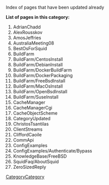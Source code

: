 Index of pages that have been updated already

**List of pages in this category:**

1.  AdrianChadd
2.  AlexRousskov
3.  AmosJeffries
4.  AustraliaMeeting08
5.  BestOsForSquid
6.  BuildFarm
7.  BuildFarm/CentosInstall
8.  BuildFarm/DebianInstall
9.  BuildFarm/DockerBuildFarm
10. BuildFarm/DockerPackaging
11. BuildFarm/FreeBsdInstall
12. BuildFarm/MacOsInstall
13. BuildFarm/OpenBsdInstall
14. BuildFarm/SuseInstall
15. CacheManager
16. CacheManagerCgi
17. CacheObjectScheme
18. CategoryUpdated
19. ChristosTsantilas
20. ClientStreams
21. CliffordCaoile
22. CommApi
23. ConfigExamples
24. ConfigExamples/Authenticate/Bypass
25. KnowledgeBase/FreeBSD
26. SquidFaq/AboutSquid
27. ZeroSizedReply

[CategoryCategory](https://wiki.squid-cache.org/CategoryUpdated/CategoryCategory#)
